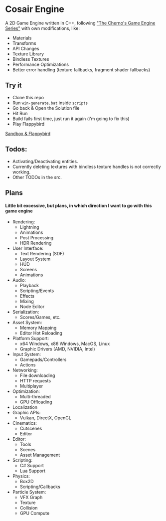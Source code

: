 # Cosair Engine

A 2D Game Engine written in C++, following ["The Cherno's Game Engine Series"](https://thecherno.com/engine) with own modifications, like:

- Materials
- Transforms
- API Changes
- Texture Library
- Bindless Textures
- Performance Optimizations
- Better error handling (texture fallbacks, fragment shader fallbacks)

## Try it
- Clone this repo
- Run `win-generate.bat` inside `scripts`
- Go back & Open the Solution file
- Hit Run
- Build fails first time, just run it again (i'm going to fix this)
- Play Flappybird

[Sandbox & Flappybird](Sandbox/src/README.md)

## Todos:

- Activating/Deactivating entities.
- Currently deleting textures with bindless texture handles is not correctly working.
- Other TODOs in the src.

## Plans

#### Little bit excessive, but plans, in which direction I want to go with this game engine

- Rendering:
    * Lightning
    * Animations
    * Post Processing
    * HDR Rendering
- User Interface:
    * Text Rendering (SDF)
    * Layout System
    * HUD
    * Screens
    * Animations
- Audio:
    * Playback
    * Scripting/Events
    * Effects
    * Mixing
    * Node Editor
- Serialization:
    * Scores/Games, etc.
- Asset System:
    * Memory Mapping
    * Editor Hot Reloading
- Platform Support:
    * x64 Windows, x86 Windows, MacOS, Linux
    * Graphic Drivers (AMD, NVIDIA, Intel)
- Input System:
    * Gamepads/Controllers
    * Actions
- Networking:
    * File downloading
    * HTTP requests
    * Multiplayer
- Optimization:
    * Multi-threaded
    * GPU Offloading
- Localization
- Graphic APIs:
    * Vulkan, DirectX, OpenGL
- Cinematics:
    * Cutscenes
    * Editor
- Editor:
    * Tools
    * Scenes
    * Asset Management
- Scripting:
    * C# Support
    * Lua Support
- Physics:
    * Box2D
    * Scripting/Callbacks
- Particle System:
    * VFX Graph
    * Texture
    * Collision
    * GPU Compute